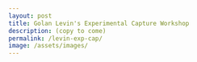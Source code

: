 ```yaml
---
layout: post
title: Golan Levin's Experimental Capture Workshop
description: (copy to come)
permalink: /levin-exp-cap/
image: /assets/images/
---
```

